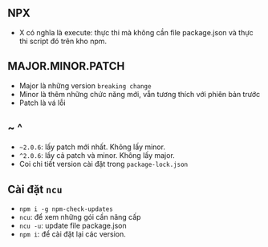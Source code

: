 ## NPX

- X có nghĩa là execute: thực thi mà không cần file package.json và thực thi script đó trên kho npm.

## MAJOR.MINOR.PATCH

- Major là những version `breaking change`
- Minor là thêm những chức năng mới, vẫn tương thích với phiên bản trước
- Patch là vá lỗi

## ~ ^

- `~2.0.6`: lấy patch mới nhất. Không lấy minor.
- `^2.0.6`: lấy cả patch và minor. Không lấy major.
- Coi chi tiết version cài đặt trong `package-lock.json`

## Cài đặt `ncu`

- `npm i -g npm-check-updates`
- `ncu`: để xem những gói cần nâng cấp
- `ncu -u`: update file package.json
- `npm i`: để cài đặt lại các version.
